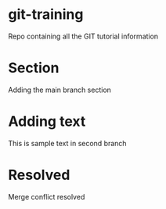 # git-training
Repo containing all the GIT tutorial information

# Section
Adding the main branch section

# Adding text
This is sample text in second branch

# Resolved
Merge conflict resolved
